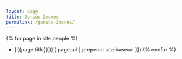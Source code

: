```yaml
---
layout: page
title: Garsūs žmonės
permalink: /garsūs-žmonės/
---
```


{% for page in site.people %}
* [{{page.title}}]({{ page.url | prepend: site.baseurl }})
{% endfor %}
    
    
  